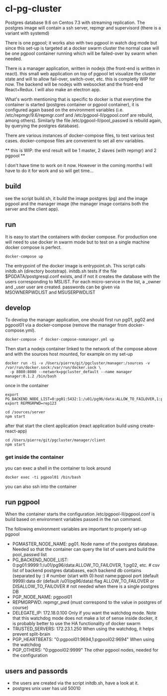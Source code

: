 # cl-pg-cluster
Postgres database 9.6 on Centos 7.3 with streaming replication. The postgres image will contain a ssh server, repmgr and supervisord (there is a variant with systemd)

There is one pgpool; it works also with two pgpool in watch dog mode but since this set-up is targeted at a docker swarm cluster the normal case will be one pgpool container running which will be failed-over by swarm when needed.

There is a manager application, written in nodejs (the front-end is written in react). this small web application on top of pgpool let visualize the cluster state and will to allow fail-over, switch-over, etc. this is completly WIP for now. The backend will be nodejs with websocket and the front-end React+Redux. I will also make an electron app. 

What's worth mentioning that is specific to docker is that everytime the container is started (postgres container or pgpool container), it is configured again based on the environment variables (i.e. /etc/repmgr/9.6/repmgr.conf and /etc/pgpool-II/pgpool.conf are rebuild, among others). Similarly the file /etc/pgpool-II/pool_passwd is rebuild again, by querying the postgres database).

There are various instances of docker-compose files, to test various test cases. docker-compose files are convenient to set all env variables.

** this is WIP: the end result will be 1 master, 2 slaves (with repmgr) and 2 pgpool **

I don't have time to work on it now. However in the coming months I will have to do it for work and so will get time...

## build

see the script build.sh, it build the image postgres (pg) and the image pgpool and the manager image (the manager image contains both the server and the client app).

## run 

It is easy to start the containers with docker compose. For production one will need to use docker in swarm mode but to test on a single machine docker compose is perfect.

```
docker-compose up
```

The entrypoint of the docker image is entrypoint.sh. This script calls initdb.sh (directory bootstrap). initdb.sh tests if the file $PGDATA/postgresql.conf exists, and if not it creates the database with the users corresponding to MSLIST. For each micro-service in the list, a _owner and _user user are created. passwords can be given via MSOWNERPWDLIST and MSUSERPWDLIST

## develop

To develop the manager application, one should first run pg01, pg02 and pgpool01 via a docker-compose (remove the manager from docker-compose.yml).
```
docker-compose -f docker-compose-nomanager.yml up
```

Then start a nodejs container linked to the network of the compose above and with the sources host mounted, for example on my set-up

```
docker run -ti -v /Users/pierre/git/pgcluster/manager:/sources -v /var/run/docker.sock:/var/run/docker.sock \
  -p 8080:8080 --network=pgcluster_default --name manager manager:0.1.2 /bin/bash
```

once in the container

```
export PG_BACKEND_NODE_LIST=0:pg01:5432:1:/u01/pg96/data:ALLOW_TO_FAILOVER,1:pg02:5432:1:/u01/pg96/data:ALLOW_TO_FAILOVER
export REPMGRPWD=rep123

cd /sources/server
npm start
```

after that start the client application (react application build using create-react-app)

```
cd /Users/pierre/git/pgcluster/manager/client
npm start
```



### get inside the container

you can exec a shell in the container to look around

```
docker exec -ti pgpool01 /bin/bash
```
you can also ssh into the container

## run pgpool

When the container starts the configuration /etc/pgpool-II/pgpool.conf is build based on environment variables passed in the run command.

The following environment variables are important to properly set-up pgpool


* PGMASTER_NODE_NAME: pg01. Node name of the postgres database. Needed so that the container can query the list of users and build the pool_passwd list
* PG_BACKEND_NODE_LIST: 0:pg01:9999:1:/u01/pg96/data:ALLOW_TO_FAILOVER, 1:pg02, etc.
                # csv list of backend postgres databases, each backend db contains (separated by :)
                # number (start with 0):host name:pgpool port (default 9999):data dir (default /u01/pg96/data):flag ALLOW_TO_FAILOVER or DISALLOW_TO_FAILOVER
                # not needed when there is a single postgres DB
* PGP_NODE_NAME: pgpool01
* REPMGRPWD: repmgr_pwd (must correspond to the value in postgres of course)
* DELEGATE_IP: 172.18.0.100 Only if you want the watchdog mode. Note that this watchdog mode does not make a lot of sense inside docker, it is probably better to use the HA functionality of docker swarm
* TRUSTED_SERVERS: 172.23.1.250 When using the watchdog, it helps prevent split-brain
* PGP_HEARTBEATS: "0:pgpool01:9694,1:pgpool02:9694" When using the watchdog
* PGP_OTHERS: "0:pgpool02:9999" The other pgpool nodes, needed for the configuration


## users and passords

* the users are created via the script initdb.sh, have a look at it.
* postgres unix user has uid 50010
